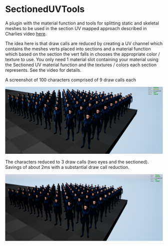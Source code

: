 # SectionedUVTools
A plugin with the material function and tools for splitting static and skeletal meshes to be used in the section UV mapped approach described in Charlies video [here](https://www.youtube.com/watch?v=ncwW5KNQ1Eg).

The idea here is that draw calls are reduced by creating a UV channel which contains the meshes verts placed into sections and a material function which based on the section the vert falls in chooses the appropriate color / texture to use. You only need 1 material slot containing your material using the Sectioned UV material function and the textures / colors each section represents. See the video for details.

A screenshot of 100 characters comprised of 9 draw calls each

<img src="/Screenshots/before_sectioned.png">

The characters reduced to 3 draw calls (two eyes and the sectioned). Savings of about 2ms with a substantial draw call reduction.

<img src="/Screenshots/after_sectioned.png">
